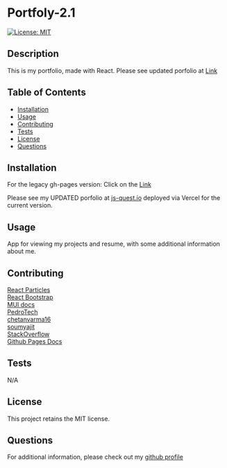 # Portfoly-2.1

[![License: MIT](https://img.shields.io/badge/License-MIT-yellow.svg)](https://opensource.org/licenses/MIT)

## Description

This is my portfolio, made with React.  Please see updated porfolio at [Link](https://js-quest.io)  


## Table of Contents

- [Installation](#installation)
- [Usage](#usage)
- [Contributing](#contributing)
- [Tests](#tests)
- [License](#license)
- [Questions](#questions)

## Installation

For the legacy gh-pages version: Click on the [Link](https://js-quest.github.io/portfoly-2.1)  

Please see my UPDATED porfolio at [js-quest.io](https://js-quest.io) deployed via Vercel for the current version.  

## Usage

App for viewing my projects and resume, with some additional information about me.

## Contributing

[React Particles](https://www.youtube.com/watch?v=NO76xNYkNGk)   
[React Bootstrap](https://react-bootstrap.netlify.app/docs/components/navbar/)  
[MUI docs](https://mui.com/)  
[PedroTech](https://www.youtube.com/watch?v=Q9n2mLqXFpU)  
[chetanvarma16](https://github.com/chetanverma16/react-portfolio-template)    
[soumyajit](https://github.com/soumyajit4419)  
[StackOverflow](https://stackoverflow.com/questions/57883297/deploying-reactjs-website-on-github-pages-with-routing-results-in-404-error-on-r)  
[Github Pages Docs](https://docs.github.com/en/pages/configuring-a-custom-domain-for-your-github-pages-site/managing-a-custom-domain-for-your-github-pages-site)  

## Tests

N/A

## License

This project retains the MIT license.

## Questions

For additional information, please check out my [github profile](github.com/js-Quest)

